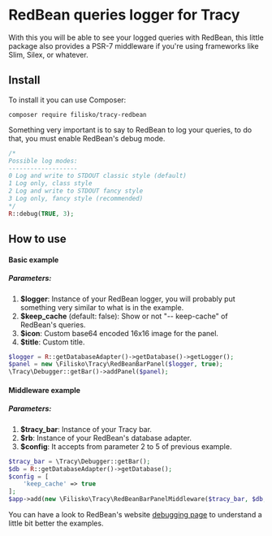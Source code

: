 # RedBean queries logger for Tracy
With this you will be able to see your logged queries with RedBean, this little package also provides a PSR-7 middleware if you're using frameworks like Slim, Silex, or whatever.

## Install
To install it you can use Composer:

`composer require filisko/tracy-redbean`

Something very important is to say to RedBean to log your queries, to do that, you must enable RedBean's debug mode.
```php
/*
Possible log modes:
-------------------
0 Log and write to STDOUT classic style (default)
1 Log only, class style
2 Log and write to STDOUT fancy style
3 Log only, fancy style (recommended)
*/
R::debug(TRUE, 3);
```


## How to use

#### Basic example

##### Parameters:
1. **$logger**: Instance of your RedBean logger, you will probably put something very similar to what is in the example.
2. **$keep_cache** (default: false): Show or not "-- keep-cache" of RedBean's queries.
3. **$icon**: Custom base64 encoded 16x16 image for the panel.
4. **$title**: Custom title.


```php
$logger = R::getDatabaseAdapter()->getDatabase()->getLogger();
$panel = new \Filisko\Tracy\RedBeanBarPanel($logger, true);
\Tracy\Debugger::getBar()->addPanel($panel);
```

#### Middleware example
##### Parameters:
1. **$tracy_bar**: Instance of your Tracy bar.
2. **$rb**: Instance of your RedBean's database adapter.
3. **$config**: It accepts from parameter 2 to 5 of previous example.

```php
$tracy_bar = \Tracy\Debugger::getBar();
$db = R::getDatabaseAdapter()->getDatabase();
$config = [
    'keep_cache' => true
];
$app->add(new \Filisko\Tracy\RedBeanBarPanelMiddleware($tracy_bar, $db, $config));
```

You can have a look to RedBean's website [debugging page](http://www.redbeanphp.com/index.php?p=/debugging) to understand a little bit better the examples.

